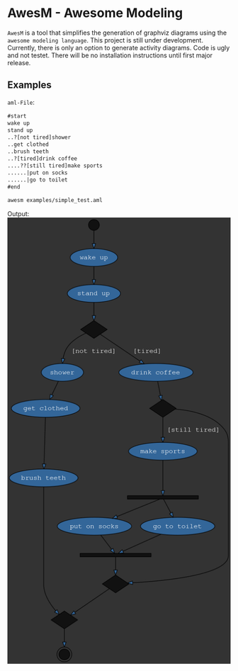 # AwesM - Awesome Modeling
`AwesM` is a tool that simplifies the generation of graphviz diagrams using the `awesome modeling language`. This project is still under development. Currently, there is only an option to generate activity diagrams. Code is ugly and not testet. There will be no installation instructions until first major release.

## Examples
`aml-File`:
```
#start
wake up
stand up
..?[not tired]shower
..get clothed
..brush teeth 
..?[tired]drink coffee
....??[still tired]make sports
......|put on socks
......|go to toilet
#end
``` 

```bash
awesm examples/simple_test.aml
```

Output:  
![testoutput](examples/simple_test.aml.png)